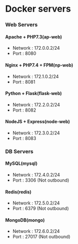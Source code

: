 # Docker servers

### Web Servers
#### Apache + PHP7.3(ap-web)
* Network : 172.0.0.2/24
* Port : 8080

#### Nginx + PHP7.4 + FPM(np-web)
* Network : 172.1.0.2/24
* Port : 8081

#### Python + Flask(flask-web)
* Network : 172.2.0.2/24
* Port : 8082

#### NodeJS + Express(node-web)
* Network : 172.3.0.2/24
* Port : 8083


### DB Servers
#### MySQL(mysql)
* Network : 172.4.0.2/24
* Port : 3306 (Not outbound)

#### Redis(redis)
* Network : 172.5.0.2/24
* Port : 6379 (Not outbound)

#### MongoDB(mongo)
* Network : 172.6.0.2/24
* Port : 27017 (Not outbound)